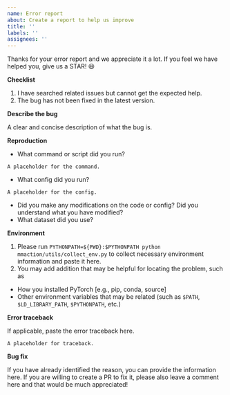 ```yaml
---
name: Error report
about: Create a report to help us improve
title: ''
labels: ''
assignees: ''
---
```


Thanks for your error report and we appreciate it a lot.
If you feel we have helped you, give us a STAR! :satisfied:

**Checklist**

1. I have searched related issues but cannot get the expected help.
2. The bug has not been fixed in the latest version.

**Describe the bug**

A clear and concise description of what the bug is.

**Reproduction**

- What command or script did you run?

```
A placeholder for the command.
```

- What config did you run?

```
A placeholder for the config.
```

- Did you make any modifications on the code or config? Did you understand what you have modified?
- What dataset did you use?

**Environment**

1. Please run `PYTHONPATH=${PWD}:$PYTHONPATH python mmaction/utils/collect_env.py` to collect necessary environment information and paste it here.
2. You may add addition that may be helpful for locating the problem, such as

- How you installed PyTorch \[e.g., pip, conda, source\]
- Other environment variables that may be related (such as `$PATH`, `$LD_LIBRARY_PATH`, `$PYTHONPATH`, etc.)

**Error traceback**

If applicable, paste the error traceback here.

```
A placeholder for traceback.
```

**Bug fix**

If you have already identified the reason, you can provide the information here. If you are willing to create a PR to fix it, please also leave a comment here and that would be much appreciated!
